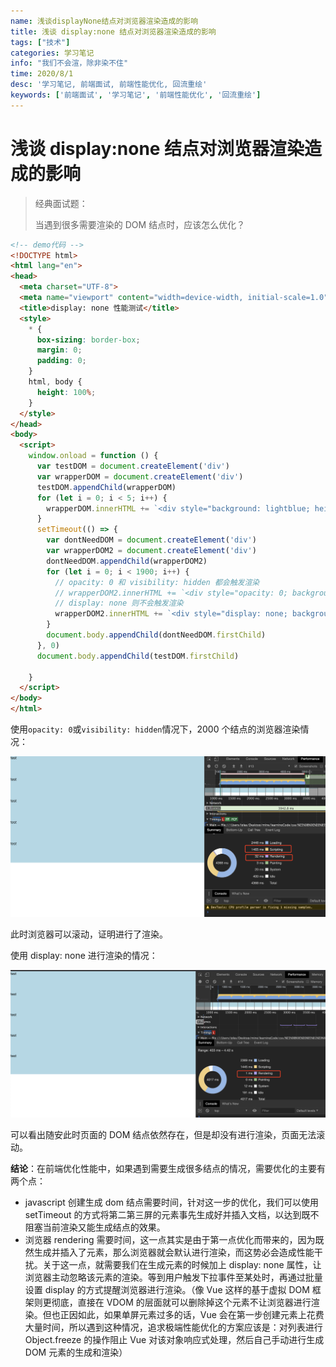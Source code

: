 ```yaml
---
name: 浅谈displayNone结点对浏览器渲染造成的影响
title: 浅谈 display:none 结点对浏览器渲染造成的影响
tags: ["技术"]
categories: 学习笔记
info: "我们不会渲，除非染不住"
time: 2020/8/1
desc: '学习笔记, 前端面试, 前端性能优化, 回流重绘'
keywords: ['前端面试', '学习笔记', '前端性能优化', '回流重绘']
---
```


# 浅谈 display:none 结点对浏览器渲染造成的影响

> 经典面试题：
>
> 当遇到很多需要渲染的 DOM 结点时，应该怎么优化？

```html
<!-- demo代码 -->
<!DOCTYPE html>
<html lang="en">
<head>
  <meta charset="UTF-8">
  <meta name="viewport" content="width=device-width, initial-scale=1.0">
  <title>display: none 性能测试</title>
  <style>
    * {
      box-sizing: border-box;
      margin: 0;
      padding: 0;
    }
    html, body {
      height: 100%;
    }
  </style>
</head>
<body>
  <script>
    window.onload = function () {
      var testDOM = document.createElement('div')
      var wrapperDOM = document.createElement('div')
      testDOM.appendChild(wrapperDOM)
      for (let i = 0; i < 5; i++) {
        wrapperDOM.innerHTML += `<div style="background: lightblue; height: 100px;">test</div>`
      }
      setTimeout(() => {
        var dontNeedDOM = document.createElement('div')
        var wrapperDOM2 = document.createElement('div')
        dontNeedDOM.appendChild(wrapperDOM2)
        for (let i = 0; i < 1900; i++) {
          // opacity: 0 和 visibility: hidden 都会触发渲染
          // wrapperDOM2.innerHTML += `<div style="opacity: 0; background: lightblue; height: 100px;">test</div>`
          // display: none 则不会触发渲染
          wrapperDOM2.innerHTML += `<div style="display: none; background: lightblue; height: 100px;">test</div>`
        }
        document.body.appendChild(dontNeedDOM.firstChild)
      }, 0)
      document.body.appendChild(testDOM.firstChild)
      
    }
  </script>
</body>
</html>
```

使用`opacity: 0`或`visibility: hidden`情况下，2000 个结点的浏览器渲染情况：

![render-1.png](./images/render-1.png)

此时浏览器可以滚动，证明进行了渲染。

使用 display: none 进行渲染的情况：

![render-2](./images/render-2.png)

可以看出随安此时页面的 DOM 结点依然存在，但是却没有进行渲染，页面无法滚动。



**结论**：在前端优化性能中，如果遇到需要生成很多结点的情况，需要优化的主要有两个点：

- javascript 创建生成 dom 结点需要时间，针对这一步的优化，我们可以使用 setTimeout 的方式将第二第三屏的元素事先生成好并插入文档，以达到既不阻塞当前渲染又能生成结点的效果。
- 浏览器 rendering 需要时间，这一点其实是由于第一点优化而带来的，因为既然生成并插入了元素，那么浏览器就会默认进行渲染，而这势必会造成性能干扰。关于这一点，就需要我们在生成元素的时候加上 display: none 属性，让浏览器主动忽略该元素的渲染。等到用户触发下拉事件至某处时，再通过批量设置 display 的方式提醒浏览器进行渲染。（像 Vue 这样的基于虚拟 DOM 框架则更彻底，直接在 VDOM 的层面就可以删除掉这个元素不让浏览器进行渲染。但也正因如此，如果单屏元素过多的话，Vue 会在第一步创建元素上花费大量时间，所以遇到这种情况，追求极端性能优化的方案应该是：对列表进行 Object.freeze 的操作阻止 Vue 对该对象响应式处理，然后自己手动进行生成 DOM 元素的生成和渲染）

